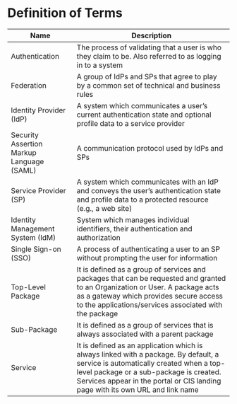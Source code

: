 # Definition of Terms
| Name | Description|
| -- | -- |
| Authentication | The process of validating that a user is who they claim to be. Also referred to as logging in to a system |
| Federation | A group of IdPs and SPs that agree to play by a common set of technical and business rules |
| Identity Provider (IdP) | A system which communicates a user’s current authentication state and optional profile data to a service provider |
| Security Assertion Markup Language (SAML) | A communication protocol used by IdPs and SPs |
| Service Provider (SP) | A system which communicates with an IdP and conveys the user’s authentication state and profile data to a protected resource (e.g., a web site) |
| Identity Management System (IdM) | System which manages individual identifiers, their authentication and authorization |
| Single Sign-on (SSO) | A process of authenticating a user to an SP without prompting the user for information |
|Top-Level Package|It is defined as a group of services and packages that can be requested and granted to an Organization or User. A package acts as a gateway which provides secure access to the applications/services associated with the package|
|Sub-Package|It is defined as a group of services that is always associated with a parent package|
|Service|It is defined as an application which is always linked with a package. By default, a service is automatically created when a top-level package or a sub-package is created. Services appear in the portal or CIS landing page with its own URL and link name|

